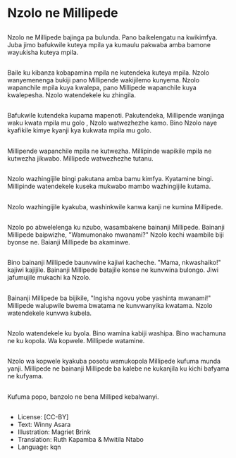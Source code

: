 # Nzolo ne Millipede

##
Nzolo ne Millipede bajinga pa bulunda. Pano baikelengatu na kwikimfya. Juba jimo bafukwile kuteya mpila ya kumaulu pakwaba amba bamone wayukisha kuteya mpila.

##
Baile ku kibanza kobapamina mpila ne kutendeka kuteya mpila. Nzolo wanyemenenga bukiji pano Millipende wakijilemo kunyema. Nzolo wapanchile mpila kuya kwalepa, pano Millipede wapanchile kuya kwalepesha. Nzolo watendekele ku zhingila.

##
Bafukwile kutendeka kupama mapenoti. Pakutendeka, Millipende wanjinga waku kwata mpila mu golo , Nzolo watwezhezhe kamo. Bino Nzolo naye kyafikile kimye kyanji kya kukwata mpila mu golo.

##
Millipende wapanchile mpila ne kutwezha. Millipinde wapikile mpila ne kutwezha jikwabo. Millipede watwezhezhe tutanu.

##
Nzolo wazhingijile bingi pakutana amba bamu kimfya. Kyatamine bingi. Millipinde watendekele kuseka mukwabo mambo wazhingijile kutama.

##
Nzolo wazhingijile kyakuba, washinkwile kanwa kanji ne kumina Millipede.

##
Nzolo po abwelelenga ku nzubo, wasambakene bainanji Millipede. Bainanji Millipede baipwizhe, "Wamumonako mwanami?" Nzolo kechi waambile biji byonse ne. Baianji Millipede ba akaminwe.

##
Bino bainanji Millipede baunvwine kajiwi kacheche. "Mama, nkwashaiko!" kajiwi kajijile. Bainanji Millipede batajile konse ne kunvwina bulongo. Jiwi jafumujile mukachi ka Nzolo.

##
Bainanji Millipede ba bijikile, "Ingisha ngovu yobe yashinta mwanami!" Millipede walupwile bwema bwatama ne kunvwanyika kwatama. Nzolo watendekele kunvwa kubela.

##
Nzolo watendekele ku byola. Bino wamina kabiji washipa. Bino wachamuna ne ku kopola. Wa kopwele. Millipede watamine.

##
Nzolo wa kopwele kyakuba posotu wamukopola Millipede kufuma munda yanji. Millipede ne bainanji Millipede ba kalebe ne kukanjila ku kichi bafyama ne kufyama.

##
Kufuma popo, banzolo ne bena Milliped kebalwanyi.

##
* License: [CC-BY]
* Text: Winny Asara
* Illustration: Magriet Brink
* Translation: Ruth Kapamba & Mwitila Ntabo
* Language: kqn
